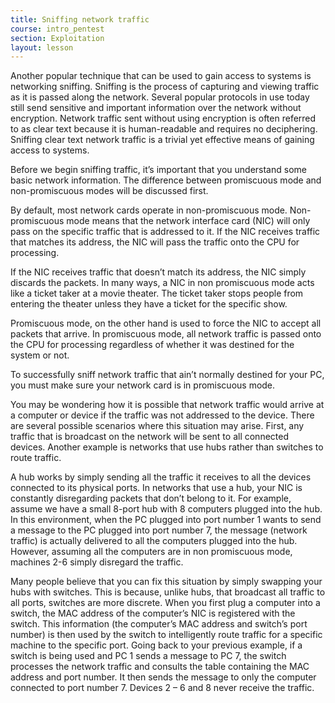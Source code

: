 ```yaml
---
title: Sniffing network traffic
course: intro_pentest
section: Exploitation
layout: lesson
---
```


Another popular technique that can be used to gain access to systems is
networking sniffing. Sniffing is the process of capturing and viewing traffic as
it is passed along the network. Several popular protocols in use today still
send sensitive and important information over the network without encryption.
Network traffic sent without using encryption is often referred to as clear text
because it is human-readable and requires no deciphering. Sniffing clear text
network traffic is a trivial yet effective means of gaining access to systems.

Before we begin sniffing traffic, it’s important that you understand some basic
network information. The difference between promiscuous mode and non-promiscuous
modes will be discussed first.

By default, most network cards operate in non-promiscuous mode. Non-promiscuous
mode means that the network interface card (NIC) will only pass on the specific
traffic that is addressed to it. If the NIC receives traffic that matches its
address, the NIC will pass the traffic onto the CPU for processing.

If the NIC receives traffic that doesn’t match its address, the NIC simply
discards the packets. In many ways, a NIC in non promiscuous mode acts like a
ticket taker at a movie theater. The ticket taker stops people from entering the
theater unless they have a ticket for the specific show.

Promiscuous mode, on the other hand is used to force the NIC to accept all
packets that arrive. In promiscuous mode, all network traffic is passed onto the
CPU for processing regardless of whether it was destined for the system or not.

To successfully sniff network traffic that ain’t normally destined for your PC,
you must make sure your network card is in promiscuous mode.

You may be wondering how it is possible that network traffic would arrive at a
computer or device if the traffic was not addressed to the device. There are
several possible scenarios where this situation may arise. First, any traffic
that is broadcast on the network will be sent to all connected devices. Another
example is networks that use hubs rather than switches to route traffic.

A hub works by simply sending all the traffic it receives to all the devices
connected to its physical ports. In networks that use a hub, your NIC is
constantly disregarding packets that don’t belong to it. For example, assume we
have a small 8-port hub with 8 computers plugged into the hub. In this
environment, when the PC plugged into port number 1 wants to send a message to
the PC plugged into port number 7, the message (network traffic) is actually
delivered to all the computers plugged into the hub. However, assuming all the
computers are in non promiscuous mode, machines 2-6 simply disregard the
traffic.

Many people believe that you can fix this situation by simply swapping your hubs
with switches. This is because, unlike hubs, that broadcast all traffic to all
ports, switches are more discrete. When you first plug a computer into a switch,
the MAC address of the computer’s NIC is registered with the switch. This
information (the computer’s MAC address and switch’s port number) is then used
by the switch to intelligently route traffic for a specific machine to the
specific port. Going back to your previous example, if a switch is being used
and PC 1 sends a message to PC 7, the switch processes the network traffic and
consults the table containing the MAC address and port number. It then sends the
message to only the computer connected to port number 7. Devices 2 – 6 and 8
never receive the traffic.
